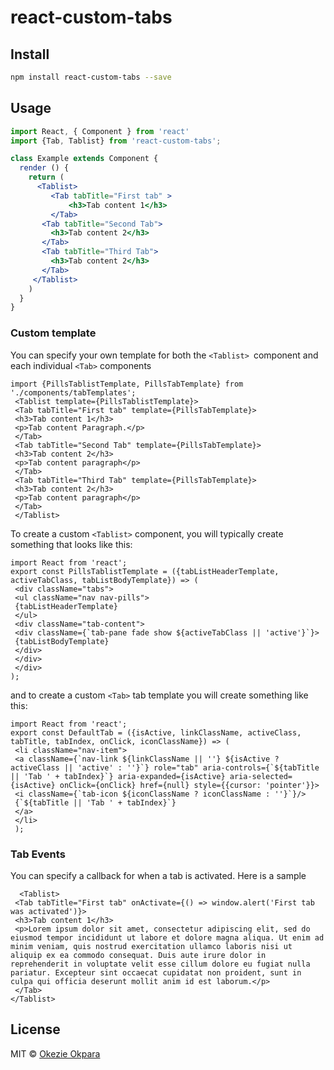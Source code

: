 react-custom-tabs
=================

Install
-------

~~~~~~~~~~~~~~~~~~~~~~~~~~~~~~~~~~~~~~~~~~~~~~~~~~~~~~~~~~~~~~~~~~~~~~~~~~~ bash
npm install react-custom-tabs --save 
~~~~~~~~~~~~~~~~~~~~~~~~~~~~~~~~~~~~~~~~~~~~~~~~~~~~~~~~~~~~~~~~~~~~~~~~~~~~~~~~

Usage
-----

~~~~~~~~~~~~~~~~~~~~~~~~~~~~~~~~~~~~~~~~~~~~~~~~~~~~~~~~~~~~~~~~~~~~~~~~~~~~ jsx
import React, { Component } from 'react'
import {Tab, Tablist} from 'react-custom-tabs';

class Example extends Component {
  render () {
    return (
      <Tablist>
         <Tab tabTitle="First tab" >
             <h3>Tab content 1</h3>
         </Tab>
       <Tab tabTitle="Second Tab">
         <h3>Tab content 2</h3>
       </Tab>
       <Tab tabTitle="Third Tab">
         <h3>Tab content 2</h3>
       </Tab>
     </Tablist>
    )
  }
}
~~~~~~~~~~~~~~~~~~~~~~~~~~~~~~~~~~~~~~~~~~~~~~~~~~~~~~~~~~~~~~~~~~~~~~~~~~~~~~~~

### Custom template

You can specify your own template for both the `<Tablist> `component and each
individual `<Tab>` components

~~~~~~~~~~~~~~~~~~~~~~~~~~~~~~~~~~~~~~~~~~~~~~~~~~~~~~~~~~~~~~~~~~~~~~~~~~~~~~~~
import {PillsTablistTemplate, PillsTabTemplate} from './components/tabTemplates';
 <Tablist template={PillsTablistTemplate}>
 <Tab tabTitle="First tab" template={PillsTabTemplate}>
 <h3>Tab content 1</h3>
 <p>Tab content Paragraph.</p>
 </Tab>
 <Tab tabTitle="Second Tab" template={PillsTabTemplate}>
 <h3>Tab content 2</h3>
 <p>Tab content paragraph</p>
 </Tab>
 <Tab tabTitle="Third Tab" template={PillsTabTemplate}>
 <h3>Tab content 2</h3>
 <p>Tab content paragraph</p>
 </Tab>
 </Tablist>
~~~~~~~~~~~~~~~~~~~~~~~~~~~~~~~~~~~~~~~~~~~~~~~~~~~~~~~~~~~~~~~~~~~~~~~~~~~~~~~~

To create a custom `<Tablist>` component, you will typically create something
that looks like this:

~~~~~~~~~~~~~~~~~~~~~~~~~~~~~~~~~~~~~~~~~~~~~~~~~~~~~~~~~~~~~~~~~~~~~~~~~~~~~~~~
import React from 'react';
export const PillsTablistTemplate = ({tabListHeaderTemplate, activeTabClass, tabListBodyTemplate}) => (
 <div className="tabs">
 <ul className="nav nav-pills">
 {tabListHeaderTemplate}
 </ul>
 <div className="tab-content">
 <div className={`tab-pane fade show ${activeTabClass || 'active'}`}>
 {tabListBodyTemplate}
 </div>
 </div>
 </div>
);
~~~~~~~~~~~~~~~~~~~~~~~~~~~~~~~~~~~~~~~~~~~~~~~~~~~~~~~~~~~~~~~~~~~~~~~~~~~~~~~~

and to create a custom `<Tab>` tab template you will create something like this:

~~~~~~~~~~~~~~~~~~~~~~~~~~~~~~~~~~~~~~~~~~~~~~~~~~~~~~~~~~~~~~~~~~~~~~~~~~~~~~~~
import React from 'react';
export const DefaultTab = ({isActive, linkClassName, activeClass, tabTitle, tabIndex, onClick, iconClassName}) => (
 <li className="nav-item">
 <a className={`nav-link ${linkClassName || ''} ${isActive ? activeClass || 'active' : ''}`} role="tab" aria-controls={`${tabTitle || 'Tab ' + tabIndex}`} aria-expanded={isActive} aria-selected={isActive} onClick={onClick} href={null} style={{cursor: 'pointer'}}>
 <i className={`tab-icon ${iconClassName ? iconClassName : ''}`}/>
 {`${tabTitle || 'Tab ' + tabIndex}`}
 </a>
 </li>
 );
~~~~~~~~~~~~~~~~~~~~~~~~~~~~~~~~~~~~~~~~~~~~~~~~~~~~~~~~~~~~~~~~~~~~~~~~~~~~~~~~

### Tab Events

You can specify a callback for when a tab is activated. Here is a sample

~~~~~~~~~~~~~~~~~~~~~~~~~~~~~~~~~~~~~~~~~~~~~~~~~~~~~~~~~~~~~~~~~~~~~~~~~~~~~~~~
  <Tablist>
 <Tab tabTitle="First tab" onActivate={() => window.alert('First tab was activated')}>
 <h3>Tab content 1</h3>
 <p>Lorem ipsum dolor sit amet, consectetur adipiscing elit, sed do eiusmod tempor incididunt ut labore et dolore magna aliqua. Ut enim ad minim veniam, quis nostrud exercitation ullamco laboris nisi ut aliquip ex ea commodo consequat. Duis aute irure dolor in reprehenderit in voluptate velit esse cillum dolore eu fugiat nulla pariatur. Excepteur sint occaecat cupidatat non proident, sunt in culpa qui officia deserunt mollit anim id est laborum.</p>
 </Tab>
</Tablist>
~~~~~~~~~~~~~~~~~~~~~~~~~~~~~~~~~~~~~~~~~~~~~~~~~~~~~~~~~~~~~~~~~~~~~~~~~~~~~~~~

License
-------

MIT © [Okezie Okpara](https://github.com/okezieokpra)
